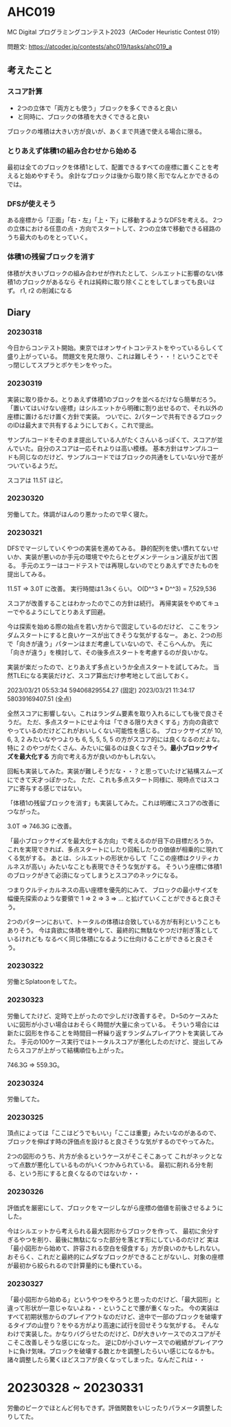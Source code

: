 # AHC019

MC Digital プログラミングコンテスト2023（AtCoder Heuristic Contest 019）

問題文: https://atcoder.jp/contests/ahc019/tasks/ahc019_a


## 考えたこと

### スコア計算

- 2つの立体で「両方とも使う」ブロックを多くできると良い
- と同時に、ブロックの体積を大きくできると良い

ブロックの堆積は大きい方が良いが、あくまで共通で使える場合に限る。

### とりあえず体積1の組み合わせから始める

最初は全てのブロックを体積1として、配置できるすべての座標に置くことを考えると始めやすそう。
余計なブロックは後から取り除く形でなんとかできるのでは。

### DFSが使えそう

ある座標から「正面」「右・左」「上・下」に移動するようなDFSを考える。
2つの立体における任意の点・方向でスタートして、2つの立体で移動できる経路のうち最大のものをとっていく。

### 体積1の残留ブロックを消す

体積が大きいブロックの組み合わせが作れたとして、シルエットに影響のない体積1のブロックがあるなら
それは純粋に取り除くことをしてしまっても良いはず。 r1, r2 の削減になる


## Diary

### 20230318
今日からコンテスト開始。東京ではオンサイトコンテストをやっているらしくて盛り上がっている。
問題文を見た限り、これは難しそう・・！ということでそっ閉じしてスプラとポケモンをやった。

### 20230319
実装に取り掛かる。とりあえず体積1のブロックを並べるだけなら簡単だろう。
「置いてはいけない座標」はシルエットから明確に割り出せるので、それ以外の座標に置けるだけ置く方針で実装。
ついでに、2パターンで共有できるブロックのIDは最大まで共有するようにしておく。これで提出。

サンプルコードをそのまま提出している人がたくさんいるっぽくて、スコアが並んでいた。自分のスコアは一応それよりは高い模様。
基本方針はサンプルコードも同じなのだけど、サンプルコードではブロックの共通をしていない分で差がついているようだ。

スコアは 11.5T ほど。

### 20230320
労働してた。体調がほんのり悪かったので早く寝た。

### 20230321
DFSでマージしていくやつの実装を進めてみる。
静的配列を使い慣れてないせいか、実装が悪いのか手元の環境でやたらとセグメンテーション違反が出て困る。
手元のエラーはコードテストでは再現しないのでとりあえずできたものを提出してみる。

11.5T => 3.0T に改善。
実行時間は1.3sくらい。 O(D^^3 * D^^3) = 7,529,536 

スコアが改善することはわかったのでこの方針は続行。
再帰実装をやめてキューでやるようにしてとりあえず回避。

今は探索を始める際の始点を若い方からで固定しているのだけど、
ここをランダムスタートにすると良いケースが出てきそうな気がするなー。
あと、2つの形で「向きが違う」パターンはまだ考慮していないので、そこらへんか。
先に「向きが違う」を検討して、その後多点スタートを考慮するのが良いかな。

実装が楽だったので、とりあえず多点というか全点スタートを試してみた。
当然TLEになる実装だけど、スコア算出だけ参考地として出しておく。

2023/03/21 05:53:34	59406829554.27 (固定)
2023/03/21 11:34:17	58039169407.51 (全点)

全然スコアに影響しない。これはランダム要素を取り入れるにしても後で良さそうだ。
ただ、多点スタートにせよ今は「できる限り大きくする」方向の貪欲でやっているのだけどこれがおいしくない可能性を感じる。
ブロックサイズが 10, 6, 3, 2 みたいなやつよりも 6, 5, 5, 5, 5 の方がスコア的には良くなるのだよな。
特に 2 のやつがたくさん、みたいに偏るのは良くなさそう。**最小ブロックサイズを最大化する** 方向で考える方が良いのかもしれない。

回転も実装してみた。実装が難しそうだな・・？と思っていたけど結構スムーズにできて天才っぽかった。
ただ、これも多点スタート同様に、現時点ではスコアに寄与する感じではない。

「体積1の残留ブロックを消す」も実装してみた。これは明確にスコアの改善につながった。

3.0T => 746.3G に改善。

「最小ブロックサイズを最大化する方向」で考えるのが目下の目標だろうか。
これを実現できれば、多点スタートにしたり回転したりの価値が相乗的に現れてくる気がする。
あとは、シルエットの形状からして「ここの座標はクリティカルネスが高い」みたいなことも表現できそうな気がする。
そういう座標に体積1のブロックがきて必須になってしまうとスコアのネックになる。

つまりクルティカルネスの高い座標を優先的にみて、
ブロックの最小サイズを幅優先探索のような要領で 1 => 2 => 3 => ... と拡げていくことができると良さそう。

2つのパターンにおいて、トータルの体積は合致している方が有利ということもありそう。
今は貪欲に体積を増やして、最終的に無駄なやつだけ削ぎ落としているけれども
なるべく同じ体積になるように仕向けることができると良さそう。

### 20230322
労働とSplatoonをしてた。

### 20230323
労働してたけど、定時で上がったので少しだけ改善するぞ。
D=5のケースみたいに図形が小さい場合はおそらく時間が大量に余っている。
そういう場合には新たに図形を作ることを時間目一杯繰り返すランダムプレイアウトを実装してみた。
手元の100ケース実行ではトータルスコアが悪化したのだけど、提出してみたらスコアが上がって結構順位も上がった。

746.3G => 559.3G。

### 20230324
労働してた。

### 20230325
頂点によっては「ここはどうでもいい」「ここは重要」みたいなのがあるので、
ブロックを伸ばす時の評価点を設けると良さそうな気がするのでやってみた。

2つの図形のうち、片方が余るというケースがそこそこあって
これがネックとなって点数が悪化しているものがいくつかみられている。
最初に削れる分を削る、という形にすると良くなるのではないか・・

### 20230326
評価式を厳密にして、ブロックをマージしながら座標の価値を前後させるようにした。

今はシルエットから考えられる最大図形からブロックを作って、
最初に余分すぎるやつを削り、最後に無駄になった部分を落とす形にしているのだけど
実は「最小図形から始めて、許容される空白を侵食する」方が良いのかもしれない。
おそらく、これだと最終的にムダなブロックができることがないし、対象の座標が最初から絞られるので計算量的にも優れている。

### 20230327
「最小図形から始める」というやつをやろうと思ったのだけど、「最大図形」と違って形状が一意じゃないよね・・ということで腰が重くなった。
今の実装はすべて初期状態からのプレイアウトなのだけど、途中で一部のブロックを破壊するタイプの山登り？をやる方がより高速に試行を回せそうな気がする。
そんなわけで実装した。かなりバグらせたのだけど、Dが大きいケースでのスコアがそこそこ改善しそうな感じになった。
逆にDが小さいケースでの戦績がプレイアウトに負け気味。ブロックを破壊する数とかを調整したらいい感じになるかも。
諸々調整したら驚くほどスコアが良くなってしまった。なんだこれは・・

# 20230328 ~ 20230331
労働のピークでほとんど何もできず。評価関数をいじったりパラメータ調整したりしてた。
